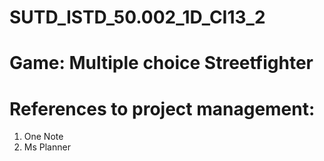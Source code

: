 # SUTD_ISTD_50.002_1D_CI13_2

# Game: Multiple choice Streetfighter  

# References to project management:
1. One Note 
2. Ms Planner 
